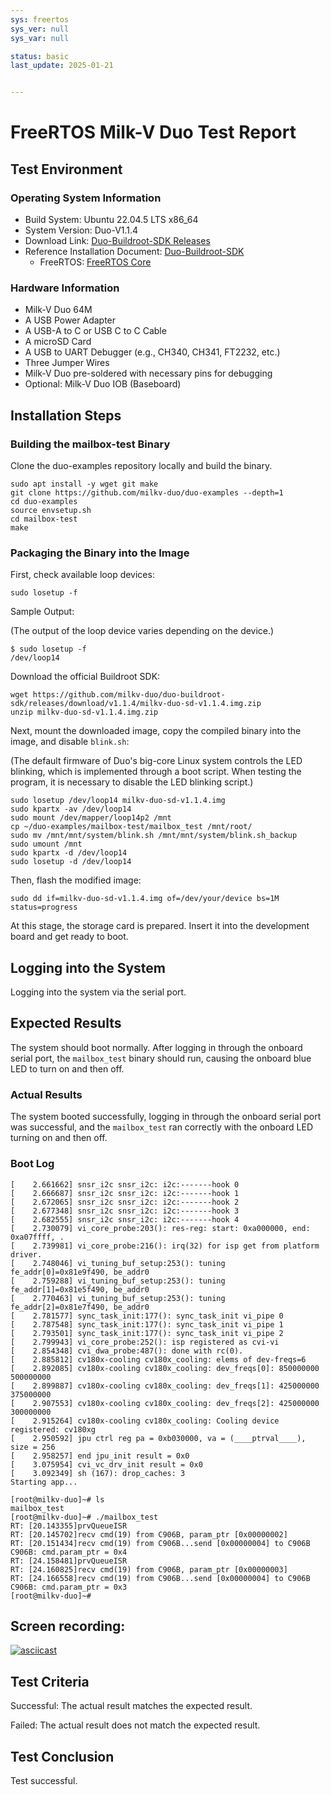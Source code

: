 ```yaml
---
sys: freertos
sys_ver: null
sys_var: null

status: basic
last_update: 2025-01-21


---
```


# FreeRTOS Milk-V Duo Test Report

## Test Environment

### Operating System Information

- Build System: Ubuntu 22.04.5 LTS x86_64
- System Version: Duo-V1.1.4
- Download Link: [Duo-Buildroot-SDK Releases](https://github.com/milkv-duo/duo-buildroot-sdk/releases)
- Reference Installation Document: [Duo-Buildroot-SDK](https://github.com/milkv-duo/duo-buildroot-sdk)
  - FreeRTOS: [FreeRTOS Core](https://milkv.io/zh/docs/duo/getting-started/rtoscore)

### Hardware Information

- Milk-V Duo 64M
- A USB Power Adapter
- A USB-A to C or USB C to C Cable
- A microSD Card
- A USB to UART Debugger (e.g., CH340, CH341, FT2232, etc.)
- Three Jumper Wires
- Milk-V Duo pre-soldered with necessary pins for debugging
- Optional: Milk-V Duo IOB (Baseboard)

## Installation Steps

### Building the mailbox-test Binary

Clone the duo-examples repository locally and build the binary.

```shell
sudo apt install -y wget git make
git clone https://github.com/milkv-duo/duo-examples --depth=1
cd duo-examples
source envsetup.sh
cd mailbox-test
make
```

### Packaging the Binary into the Image

First, check available loop devices:

```shell
sudo losetup -f
```

Sample Output:

(The output of the loop device varies depending on the device.)

```shell
$ sudo losetup -f
/dev/loop14
```

Download the official Buildroot SDK:

```shell
wget https://github.com/milkv-duo/duo-buildroot-sdk/releases/download/v1.1.4/milkv-duo-sd-v1.1.4.img.zip
unzip milkv-duo-sd-v1.1.4.img.zip
```

Next, mount the downloaded image, copy the compiled binary into the image, and disable `blink.sh`:

(The default firmware of Duo's big-core Linux system controls the LED blinking, which is implemented through a boot script. When testing the program, it is necessary to disable the LED blinking script.)

```shell
sudo losetup /dev/loop14 milkv-duo-sd-v1.1.4.img
sudo kpartx -av /dev/loop14
sudo mount /dev/mapper/loop14p2 /mnt
cp ~/duo-examples/mailbox-test/mailbox_test /mnt/root/
sudo mv /mnt/mnt/system/blink.sh /mnt/mnt/system/blink.sh_backup
sudo umount /mnt
sudo kpartx -d /dev/loop14
sudo losetup -d /dev/loop14
```

Then, flash the modified image:

```shell
sudo dd if=milkv-duo-sd-v1.1.4.img of=/dev/your/device bs=1M status=progress
```

At this stage, the storage card is prepared. Insert it into the development board and get ready to boot.

## Logging into the System

Logging into the system via the serial port.

## Expected Results

The system should boot normally. After logging in through the onboard serial port, the `mailbox_test` binary should run, causing the onboard blue LED to turn on and then off.

### Actual Results

The system booted successfully, logging in through the onboard serial port was successful, and the `mailbox_test` ran correctly with the onboard LED turning on and then off.

### Boot Log

```log
[    2.661662] snsr_i2c snsr_i2c: i2c:-------hook 0                   
[    2.666687] snsr_i2c snsr_i2c: i2c:-------hook 1                  
[    2.672065] snsr_i2c snsr_i2c: i2c:-------hook 2                   
[    2.677348] snsr_i2c snsr_i2c: i2c:-------hook 3                   
[    2.682555] snsr_i2c snsr_i2c: i2c:-------hook 4                   
[    2.730079] vi_core_probe:203(): res-reg: start: 0xa000000, end: 0xa07ffff, .
[    2.739981] vi_core_probe:216(): irq(32) for isp get from platform driver.   
[    2.748046] vi_tuning_buf_setup:253(): tuning fe_addr[0]=0x81e9f490, be_addr0
[    2.759288] vi_tuning_buf_setup:253(): tuning fe_addr[1]=0x81e5f490, be_addr0
[    2.770463] vi_tuning_buf_setup:253(): tuning fe_addr[2]=0x81e7f490, be_addr0
[    2.781577] sync_task_init:177(): sync_task_init vi_pipe 0         
[    2.787548] sync_task_init:177(): sync_task_init vi_pipe 1         
[    2.793501] sync_task_init:177(): sync_task_init vi_pipe 2         
[    2.799943] vi_core_probe:252(): isp registered as cvi-vi          
[    2.854348] cvi_dwa_probe:487(): done with rc(0).                   
[    2.885812] cv180x-cooling cv180x_cooling: elems of dev-freqs=6     
[    2.892085] cv180x-cooling cv180x_cooling: dev_freqs[0]: 850000000 500000000 
[    2.899887] cv180x-cooling cv180x_cooling: dev_freqs[1]: 425000000 375000000 
[    2.907553] cv180x-cooling cv180x_cooling: dev_freqs[2]: 425000000 300000000 
[    2.915264] cv180x-cooling cv180x_cooling: Cooling device registered: cv180xg
[    2.950592] jpu ctrl reg pa = 0xb030000, va = (____ptrval____), size = 256   
[    2.958257] end jpu_init result = 0x0                               
[    3.075954] cvi_vc_drv_init result = 0x0                           
[    3.092349] sh (167): drop_caches: 3                                         
Starting app... 
                                                                       
[root@milkv-duo]~# ls                                                 
mailbox_test                                                           
[root@milkv-duo]~# ./mailbox_test                                    
RT: [20.143355]prvQueueISR                                            
RT: [20.145702]recv cmd(19) from C906B, param_ptr [0x00000002]         
RT: [20.151434]recv cmd(19) from C906B...send [0x00000004] to C906B   
C906B: cmd.param_ptr = 0x4                                             
RT: [24.158481]prvQueueISR                                            
RT: [24.160825]recv cmd(19) from C906B, param_ptr [0x00000003]         
RT: [24.166558]recv cmd(19) from C906B...send [0x00000004] to C906B   
C906B: cmd.param_ptr = 0x3                                             
[root@milkv-duo]~# 
```

## Screen recording:

[![asciicast](https://asciinema.org/a/fvzKYovafxRJfwMNilUDot5Yg.svg)](https://asciinema.org/a/fvzKYovafxRJfwMNilUDot5Yg)

## Test Criteria

Successful: The actual result matches the expected result.

Failed: The actual result does not match the expected result.

## Test Conclusion

Test successful.
